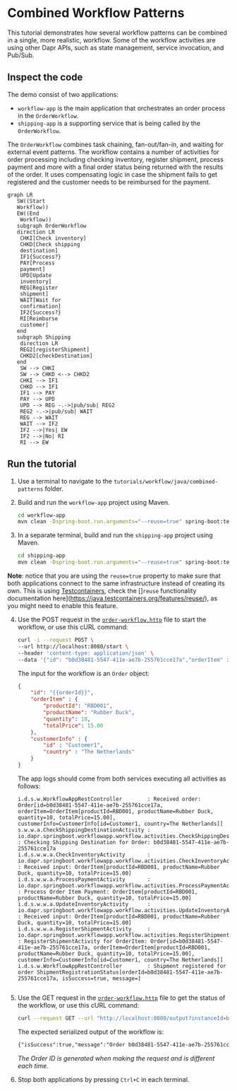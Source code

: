 # Combined Workflow Patterns

This tutorial demonstrates how several workflow patterns can be combined in a single, more realistic, workflow. Some of the workflow activities are using other Dapr APIs, such as state management, service invocation, and Pub/Sub.

## Inspect the code

The demo consist of two applications:

- `workflow-app` is the main application that orchestrates an order process in the `OrderWorkflow`.
- `shipping-app` is a supporting service that is being called by the `OrderWorkflow`.

The `OrderWorkflow` combines task chaining, fan-out/fan-in, and waiting for external event patterns. The workflow contains a number of activities for order processing including checking inventory, register shipment, process payment and more with a final order status being returned with the results of the order. It uses compensating logic in case the shipment fails to get registered and the customer needs to be reimbursed for the payment.

```mermaid
graph LR
   SW((Start
   Workflow))
   EW((End
    Workflow))
   subgraph OrderWorkflow
   direction LR
    CHKI[Check inventory]
    CHKD[Check shipping
    destination]
    IF1{Success?}
    PAY[Process
    payment]
    UPD[Update
    inventory]
    REG[Register
    shipment]
    WAIT[Wait for
    confirmation]
    IF2{Success?}
    RI[Reimburse
    customer]
   end
   subgraph Shipping
    direction LR
    REG2[registerShipment]
    CHKD2[checkDestination]
   end
    SW --> CHKI
    SW --> CHKD <--> CHKD2
    CHKI --> IF1
    CHKD --> IF1
    IF1 --> PAY
    PAY --> UPD
    UPD --> REG -.->|pub/sub| REG2
    REG2 -.->|pub/sub| WAIT
    REG --> WAIT
    WAIT --> IF2
    IF2 -->|Yes| EW
    IF2 -->|No| RI
    RI --> EW
```

## Run the tutorial

1. Use a terminal to navigate to the `tutorials/workflow/java/combined-patterns` folder.
2. Build and run the `workflow-app` project using Maven.

    ```bash
    cd workflow-app
    mvn clean -Dspring-boot.run.arguments="--reuse=true" spring-boot:test-run
    ```

3. In a separate terminal, build and run the `shipping-app` project using Maven. 

    ```bash
    cd shipping-app
    mvn clean -Dspring-boot.run.arguments="--reuse=true" spring-boot:test-run
    ```

**Note**: notice that you are using the `reuse=true` property to make sure that both applications connect to the same infrastructure instead of creating its own. This is using [Testcontainers](https://www.testcontainers.com), check the []`reuse` functionality documentation here](https://java.testcontainers.org/features/reuse/), as you might need to enable this feature. 

4. Use the POST request in the [`order-workflow.http`](./order-workflow.http) file to start the workflow, or use this cURL command:

    ```bash
    curl -i --request POST \
    --url http://localhost:8080/start \
    --header 'content-type: application/json' \
    --data '{"id": "b0d38481-5547-411e-ae7b-255761cce17a","orderItem" : {"productId": "RBD001","productName": "Rubber Duck","quantity": 10,"totalPrice": 15.00},"customerInfo" : {"id" : "Customer1","country" : "The Netherlands"}}'
    ```

    The input for the workflow is an `Order` object:

    ```json
    {
        "id": "{{orderId}}",
        "orderItem" : {
            "productId": "RBD001",
            "productName": "Rubber Duck",
            "quantity": 10,
            "totalPrice": 15.00
        },
        "customerInfo" : {
            "id" : "Customer1",
            "country" : "The Netherlands"
        }
    }
    ```

    The app logs should come from both services executing all activities as follows:

    ```text
    i.d.s.w.WorkflowAppRestController        : Received order: Order[id=b0d38481-5547-411e-ae7b-255761cce17a, orderItem=OrderItem[productId=RBD001, productName=Rubber Duck, quantity=10, totalPrice=15.00], customerInfo=CustomerInfo[id=Customer1, country=The Netherlands]]
    s.w.w.a.CheckShippingDestinationActivity : io.dapr.springboot.workflowapp.workflow.activities.CheckShippingDestinationActivity : Checking Shipping Destination for Order: b0d38481-5547-411e-ae7b-255761cce17a
    i.d.s.w.w.a.CheckInventoryActivity       : io.dapr.springboot.workflowapp.workflow.activities.CheckInventoryActivity : Received input: OrderItem[productId=RBD001, productName=Rubber Duck, quantity=10, totalPrice=15.00]
    i.d.s.w.w.a.ProcessPaymentActivity       : io.dapr.springboot.workflowapp.workflow.activities.ProcessPaymentActivity : Process Order Item Payment: OrderItem[productId=RBD001, productName=Rubber Duck, quantity=10, totalPrice=15.00]
    i.d.s.w.w.a.UpdateInventoryActivity      : io.dapr.springboot.workflowapp.workflow.activities.UpdateInventoryActivity : Received input: OrderItem[productId=RBD001, productName=Rubber Duck, quantity=10, totalPrice=15.00]
    i.d.s.w.w.a.RegisterShipmentActivity     : io.dapr.springboot.workflowapp.workflow.activities.RegisterShipmentActivity : RegisterShipmentActivity for OrderItem: Order[id=b0d38481-5547-411e-ae7b-255761cce17a, orderItem=OrderItem[productId=RBD001, productName=Rubber Duck, quantity=10, totalPrice=15.00], customerInfo=CustomerInfo[id=Customer1, country=The Netherlands]]
    i.d.s.w.WorkflowAppRestController        : Shipment registered for order ShipmentRegistrationStatus[orderId=b0d38481-5547-411e-ae7b-255761cce17a, isSuccess=true, message=]

    
    ```

5. Use the GET request in the [`order-workflow.http`](./order-workflow.http) file to get the status of the workflow, or use this cURL command:

    ```bash
    curl --request GET --url "http://localhost:8080/output?instanceId=b0d38481-5547-411e-ae7b-255761cce17a"
    ```

    The expected serialized output of the workflow is:

    ```txt
    {"isSuccess":true,"message":"Order b0d38481-5547-411e-ae7b-255761cce17a processed successfully."}
    ```

    *The Order ID is generated when making the request and is different each time.*

6. Stop both applications by pressing `Ctrl+C` in each terminal. 
